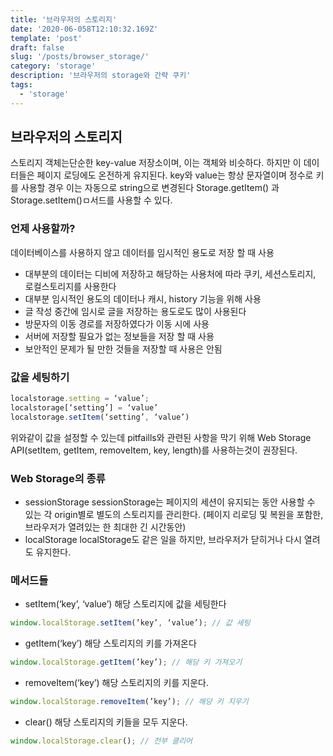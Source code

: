 ```yaml
---
title: '브라우저의 스토리지'
date: '2020-06-058T12:10:32.169Z'
template: 'post'
draft: false
slug: '/posts/browser_storage/'
category: 'storage'
description: '브라우저의 storage와 간략 쿠키'
tags:
  - 'storage'
---
```


## 브라우저의 스토리지

스토리지 객체는단순한 key-value 저장소이며, 이는 객체와 비슷하다. 하지만 이 데이터들은 페이지 로딩에도 온전하게 유지된다. key와 value는 항상 문자열이며 정수로 키를 사용할 경우 이는 자동으로 string으로 변경된다 Storage.getItem() 과 Storage.setItem()ㅁ서드를 사용할 수 있다.

### 언제 사용할까?

데이터베이스를 사용하지 않고 데이터를 임시적인 용도로 저장 할 때 사용

- 대부분의 데이터는 디비에 저장하고 해당하는 사용처에 따라 쿠키, 세션스토리지, 로컬스토리지를 사용한다
- 대부분 임시적인 용도의 데이터나 캐시, history 기능을 위해 사용
- 글 작성 중간에 임시로 글을 저장하는 용도로도 많이 사용된다
- 방문자의 이동 경로를 저장하였다가 이동 시에 사용
- 서버에 저장할 필요가 없는 정보들을 저장 할 때 사용
- 보안적인 문제가 될 만한 것들을 저장할 때 사용은 안됨

### 값을 세팅하기

```js
localstorage.setting = ‘value’;
localstorage[‘setting’] = ‘value’
localstorage.setItem(‘setting’, ‘value’)
```

위와같이 값을 설정할 수 있는데 pitfaills와 관련된 사항을 막기 위해 Web Storage API(setItem, getItem, removeItem, key, length)를 사용하는것이 권장된다.

### Web Storage의 종류

- sessionStorage
  sessionStorage는 페이지의 세션이 유지되는 동안 사용할 수 있는 각 origin별로 별도의 스토리지를 관리한다. (페이지 리로딩 및 복원을 포함한, 브라우저가 열려있는 한 최대한 긴 시간동안)
- localStorage
  localStorage도 같은 일을 하지만, 브라우저가 닫히거나 다시 열려도 유지한다.

### 메서드들

- setItem(‘key’, ‘value’)
  해당 스토리지에 값을 세팅한다

```js
window.localStorage.setItem(’key’, ‘value’); // 값 세팅
```

- getItem(‘key’)
  해당 스토리지의 키를 가져온다

```js
window.localStorage.getItem(’key’); // 해당 키 가져오기
```

- removeItem(‘key’)
  해당 스토리지의 키를 지운다.

```js
window.localStorage.removeItem(’key’); // 해당 키 지우기
```

- clear()
  해당 스토리지의 키들을 모두 지운다.

```js
window.localStorage.clear(); // 전부 클리어
```

